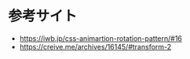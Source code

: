 # 参考サイト
- https://iwb.jp/css-animartion-rotation-pattern/#16
- https://creive.me/archives/16145/#transform-2